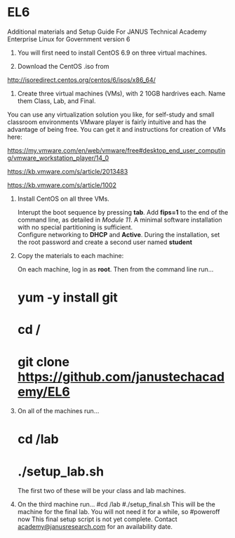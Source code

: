 # EL6

Additional materials and Setup Guide
For JANUS Technical Academy
Enterprise Linux for Government 
version 6



1. You will first need to install CentOS 6.9 on three virtual machines.

1. Download the CentOS .iso from 

http://isoredirect.centos.org/centos/6/isos/x86_64/

1. Create three virtual machines (VMs), with 2 10GB hardrives each.  Name them Class, Lab, and Final.

You can use any virtualization solution you like, for self-study and small classroom environments VMware player is fairly intuitive and has the advantage of being free.  You can get it and instructions for creation of VMs here: 

https://my.vmware.com/en/web/vmware/free#desktop_end_user_computing/vmware_workstation_player/14_0

https://kb.vmware.com/s/article/2013483

https://kb.vmware.com/s/article/1002
	

1. Install CentOS on all three VMs.

	Interupt the boot sequence by pressing **tab**.  Add **fips=1** to the end of the command line, as detailed in *Module 11*.
	A minimal software installation with no special partitioning is sufficient.  
	Configure networking to **DHCP** and **Active**.
	During the installation, set the root password and create a second user named **student**
	
1.  Copy the materials to each machine:

	On each machine, log in as **root**.  Then from the command line run...
	
	# yum -y install git
	# cd /
	# git clone https://github.com/janustechacademy/EL6
	
1. On all of the machines run...
	# cd /lab
	# ./setup_lab.sh
	The first two of these will be your class and lab machines.

1. On the third machine run...
	#cd /lab
	#./setup_final.sh
	This will be the machine for the final lab. You will not need it for a while, so 
	#poweroff now
	This final setup script is not yet complete.  Contact academy@janusresearch.com for an availability date.

